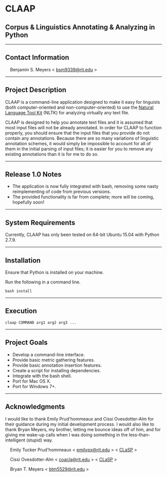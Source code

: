 # CLAAP
## Corpus & Linguistics Annotating & Analyzing in Python

- - - -
## Contact Information
&nbsp;&nbsp;&nbsp;&nbsp;Benjamin S. Meyers < <bsm9339@rit.edu> >

- - - -
## Project Description
CLAAP is a command-line application designed to make it easy for linguists (both computer-oriented and non-computer-oriented) to use the [Natural Language Tool Kit](http://www.nltk.org/) (NLTK) for analyzing virtually any text file.

CLAAP is designed to help you annotate text files and it is assumed that most input files will not be already annotated. In order for CLAAP to function properly, you should ensure that the input files that you provide do not contain any annotations. Because there are so many variations of linguistic annotation schemes, it would simply be impossible to account for all of them in the initial parsing of input files; it is easier for you to remove any existing annotations than it is for me to do so.

- - - -
## Release 1.0 Notes
* The application is now fully integrated with bash, removing some nasty reimplementing of code from previous versions.
* The provided functionality is far from complete; more will be coming, hopefully soon!

- - - -
## System Requirements
Currently, CLAAP has only been tested on 64-bit Ubuntu 15.04 with Python 2.7.9. 

- - - -
## Installation
Ensure that Python is installed on your machine.

Run the following in a command line.
    
    bash install

- - - -
## Execution

    claap COMMAND arg1 arg2 arg3 ...

- - - -
## Project Goals
* Develop a command-line interface.
* Provide basic metric gathering features.
* Provide basic annotation insertion features.
* Create a script for installing dependencies.
* Integrate with the bash shell.
* Port for Mac OS X.
* Port for Windows 7+.

- - - -
## Acknowledgments
I would like to thank Emily Prud'hommeaux and Cissi Ovesdotter-Alm for their guidance during my initial development process. I would also like to thank Bryan Meyers, my brother, letting me bounce ideas off of him, and for giving me wake-up calls when I was doing something in the less-than-intelligent (stupid) way.

&nbsp;&nbsp;&nbsp;&nbsp;Emily Tucker Prud'hommeaux < <emilypx@rit.edu> > < [CLaSP](http://www.rit.edu/clasp/people.html) >

&nbsp;&nbsp;&nbsp;&nbsp;Cissi Ovesdotter-Alm < <coacla@rit.edu> > < [CLaSP](http://www.rit.edu/clasp/people.html) >

&nbsp;&nbsp;&nbsp;&nbsp;Bryan T. Meyers < <btm5529@rit.edu> >
